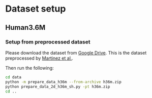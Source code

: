 # Dataset setup

## Human3.6M

### Setup from preprocessed dataset
Please download the dataset from [Google Drive](https://drive.google.com/drive/folders/1c7Iz6Tt7qbaw0c1snKgcGOD-JGSzuZ4X?usp=sharing). This is the dataset preprocessed by [Martinez et al.](https://github.com/una-dinosauria/3d-pose-baseline).

Then run the following:

```sh
cd data
python -m prepare_data_h36m --from-archive h36m.zip
python prepare_data_2d_h36m_sh.py -pt h36m.zip
cd ..
```
